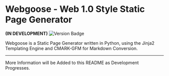 # Webgoose - Web 1.0 Style Static Page Generator

**(IN DEVELOPMENT)** ![Version Badge](https://raster.shields.io/badge/Version-0.3.4-green)

Webgoose is a Static Page Generator written in Python, using the Jinja2 Templating Engine and CMARK-GFM for Markdown Conversion.

---

More Information will be Added to this README as Development Progresses.

